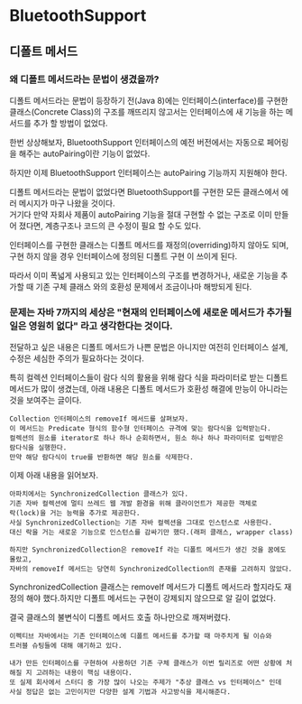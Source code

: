 # BluetoothSupport

## 디폴트 메서드

### **왜 디폴트 메서드라는 문법이 생겼을까?**
 디폴트 메서드라는 문법이 등장하기 전(Java 8)에는 인터페이스(interface)를 구현한 클래스(Concrete Class)의 구조를 깨뜨리지 않고서는 인터페이스에 새 기능을 하는 메서드를 추가 할 방법이 없었다.  

 한번 상상해보자, BluetoothSupport 인터페이스의 예전 버전에서는 자동으로 페어링을 해주는 autoPairing이란 기능이 없었다.  

하지만 이제 BluetoothSupport 인터페이스는 autoPairing 기능까지 지원해야 한다.   
 
디폴트 메서드라는 문법이 없었다면 BluetoothSupport를 구현한 모든 클래스에서 에러 메시지가 마구 나왔을 것이다.  
거기다 만약 자회사 제품이 autoPairing 기능을 절대 구현할 수 없는 구조로 이미 만들어 졌다면, 계층구조나 코드의 큰 수정이 필요 할 수도 있다.  

인터페이스를 구현한 클래스는 디폴트 메서드를 재정의(overriding)하지 않아도 되며, 구현 하지 않을 경우 인터페이스에 정의된 디폴트 구현 이 쓰이게 된다.  

따라서 이미 폭넓게 사용되고 있는 인터페이스의 구조를 변경하거나, 새로운 기능을 추가할 때 기존 구체 클래스 와의 호환성 문제에서 조금이나마 해방되게 된다.   

### **문제는 자바 7까지의 세상은 "현재의 인터페이스에 새로운 메서드가 추가될 일은 영원히 없다" 라고 생각한다는 것이다.**

전달하고 싶은 내용은 디폴트 메서드가 나쁜 문법은 아니지만 여전히 인터페이스 설계, 수정은 세심한 주의가 필요하다는 것이다.

특히 컬렉션 인터페이스들이 람다 식의 활용을 위해 람다 식을 파라미터로 받는 디폴트 메서드가 많이 생겼는데, 아래 내용은 디폴트 메서드가 호환성 해결에 만능이 아니라는 것을 보여주는 글이다.

    Collection 인터페이스의 removeIf 메서드를 살펴보자.  
    이 메서드는 Predicate 형식의 함수형 인터페이스 규격에 맞는 람다식을 입력받는다.  
    컬렉션의 원소를 iterator로 하나 하나 순회하면서, 원소 하나 하나 파라미터로 입력받은 람다식을 실행한다.  
    만약 해당 람다식이 true를 반환하면 해당 원소를 삭제한다.  

이제 아래 내용을 읽어보자.

    아파치에서는 SynchronizedCollection 클래스가 있다.  
    기존 자바 컬렉션에 멀티 쓰레드 웹 개발 환경을 위해 클라이언트가 제공한 객체로  
    락(lock)을 거는 능력을 추가로 제공한다.  
    사실 SynchronizedCollection는 기존 자바 컬렉션을 그대로 인스턴스로 사용한다.  
    대신 락을 거는 새로운 기능으로 인스턴스를 감싸기만 했다.(래퍼 클래스, wrapper class)  

    하지만 SynchronizedCollection은 removeIf 라는 디폴트 메서드가 생긴 것을 꿈에도 몰랐고, 
    자바의 removeIf 메서드는 당연히 SynchronizedCollection의 존재를 고려하지 않았다.  

SynchronizedCollection 클래스는 removeIf 메서드가 디폴트 메서드라 할지라도 재정의 해야 했다.하지만 디폴트 메서드는 구현이 강제되지 않으므로 알 길이 없었다.  

결국 클래스의 불변식이 디폴트 메서드 호출 하나만으로 깨져버렸다.

    이펙티브 자바에서는 기존 인터페이스에 디폴트 메서드를 추가할 때 마주치게 될 이슈와  
    트러블 슈팅들에 대해 얘기하고 있다.
      
    내가 만든 인터페이스를 구현하여 사용하던 기존 구체 클래스가 이번 릴리즈로 어떤 상황에 처해질 지 고려하는 내용이 핵심 내용이다.  
    또 실제 회사에서 스터디 중 가장 많이 나오는 주제가 "추상 클래스 vs 인터페이스" 인데  
    사실 정답은 없는 고민이지만 다양한 설계 기법과 사고방식을 제시해준다.  